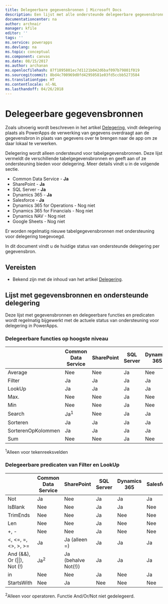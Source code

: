 ```yaml
---
title: Delegeerbare gegevensbronnen | Microsoft Docs
description: Een lijst met alle ondersteunde delegeerbare gegevensbronnen
documentationcenter: na
author: archnair
manager: kfile
editor: ''
tags: ''
ms.service: powerapps
ms.devlang: na
ms.topic: conceptual
ms.component: canvas
ms.date: 08/15/2017
ms.author: archanan
ms.openlocfilehash: 87f1895801ec7d1121b042d6baf097b79801f019
ms.sourcegitcommit: 8bd4c700969d0fd42950581e03fd5ccbb5273584
ms.translationtype: HT
ms.contentlocale: nl-NL
ms.lasthandoff: 04/26/2018
---
```

# <a name="delegable-data-sources"></a>Delegeerbare gegevensbronnen
Zoals uitvoerig wordt beschreven in het artikel [Delegering](delegation-overview.md), vindt delegering plaats als PowerApps de verwerking van gegevens overdraagt aan de gegevensbron in plaats van gegevens over te brengen naar de app om ze daar lokaal te verwerken.

Delegering wordt alleen ondersteund voor tabelgegevensbronnen. Deze lijst vermeldt de verschillende tabelgegevensbronnen en geeft aan of ze ondersteuning bieden voor delegering. Meer details vindt u in de volgende sectie.

* Common Data Service - **Ja**
* SharePoint - **Ja**
* SQL Server - **Ja**
* Dynamics 365 - **Ja**
* Salesforce - **Ja**
* Dynamics 365 for Operations - Nog niet
* Dynamics 365 for Financials - Nog niet
* Dynamics NAV - Nog niet
* Google Sheets - Nog niet

Er worden regelmatig nieuwe tabelgegevensbronnen met ondersteuning voor delegering toegevoegd.

In dit document vindt u de huidige status van ondersteunde delegering per gegevensbron.

## <a name="prerequisites"></a>Vereisten

* Bekend zijn met de inhoud van het artikel [Delegering](delegation-overview.md).

## <a name="list-of-data-sources-and-supported-delegation"></a>Lijst met gegevensbronnen en ondersteunde delegering
Deze lijst met gegevensbronnen en delegeerbare functies en predicaten wordt regelmatig bijgewerkt met de actuele status van ondersteuning voor delegering in PowerApps.

### <a name="top-level-delegable-functions"></a>Delegeerbare functies op hoogste niveau
| &nbsp; | Common Data Service | SharePoint | SQL Server | Dynamics 365 | Salesforce |
| --- | --- | --- | --- | --- | --- |
| Average |Nee |Nee |Ja |Nee |Nee |
| Filter |Ja |Ja |Ja |Ja |Ja |
| LookUp |Ja |Ja |Ja |Ja |Ja |
| Max. |Nee |Nee |Ja |Nee |Nee |
| Min |Nee |Nee |Ja |Nee |Nee |
| Search |Ja<sup>1</sup> |Nee |Ja |Ja |Ja |
| Sorteren |Ja |Ja |Ja |Ja |Ja |
| SorterenOpKolommen |Ja |Ja |Ja |Ja |Ja |
| Sum |Nee |Nee |Ja |Nee |Nee |

<sup>1</sup>Alleen voor tekenreeksvelden

### <a name="filter-and-lookup-delegable-predicates"></a>Delegeerbare predicaten van Filter en LookUp
| &nbsp; | Common Data Service | SharePoint | SQL Server | Dynamics 365 | Salesforce |
| --- | --- | --- | --- | --- | --- |
| Not |Ja |Nee |Ja |Ja |Ja |
| IsBlank |Nee |Nee |Ja |Ja |Nee |
| TrimEnds |Nee |Nee |Ja |Nee |Nee |
| Len |Nee |Nee |Ja |Nee |Nee |
| +, - |Nee |Nee |Ja |Nee |Nee |
| <, <=, =, <>, >, >= |Ja |Ja (alleen =) |Ja |Ja |Ja |
| And (&&), Or (&#124;&#124;), Not (!) |Ja<sup>2</sup> |Ja (behalve Not(!)) |Ja |Ja |Ja |
| in |Nee |Nee |Ja |Nee |Ja |
| StartsWith |Nee |Ja |Nee |Nee |Nee |

<sup>2</sup>Alleen voor operatoren. Functie And/Or/Not niet gedelegeerd.
